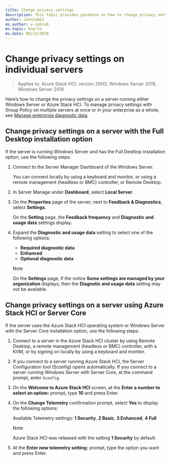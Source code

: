 ```yaml
---
title: Change privacy settings
description: This topic provides guidance on how to change privacy settings in Windows Server and the Azure Stack HCI operating system.
author: JohnCobb1
ms.author: v-johcob
ms.topic: how-to
ms.date: 09/23/2020
---
```


# Change privacy settings on individual servers

>Applies to: Azure Stack HCI, version 20H2; Windows Server 2019, Windows Server 2016


Here’s how to change the privacy settings on a server running either Windows Server or Azure Stack HCI. To manage privacy settings with Group Policy on multiple servers at once or in your enterprise as a whole, see [Manage enterprise diagnostic data](/windows/privacy/configure-windows-diagnostic-data-in-your-organization#manage-enterprise-diagnostic-data).
## Change privacy settings on a server with the Full Desktop installation option
If the server is running Windows Server and has the Full Desktop installation option, use the following steps:
1. Connect to the Server Manager Dashboard of the Windows Server.

    You can connect locally by using a keyboard and monitor, or using a remote management (headless or BMC) controller, or Remote Desktop. 

1. In Server Manage under **Dashboard**, select **Local Server**.
1. On the **Properties** page of the server, next to **Feedback & Diagnostics**, select **Settings**.

    On the **Setting** page, the **Feedback frequency** and **Diagnostic and usage data** settings display. 
 
1. Expand the **Diagnostic and usage data** setting to select one of the following options:
    - **Required diagnostic data**
    - **Enhanced**
    - **Optional diagnostic data**

    >[!NOTE]
    > On the **Settings** page, if the notice **Some settings are managed by your organization** displays, then the **Diagnotic and usage data** setting may not be available.
## Change privacy settings on a server using Azure Stack HCI or Server Core
If the server uses the Azure Stack HCI operating system or Windows Server with the Server Core installation option, use the following steps:
1. Connect to a server in the Azure Stack HCI cluster by using Remote Desktop, a remote management (headless or BMC) controller, with a KVM, or by signing on locally by using a keyboard and monitor. 
2. If you connect to a server running Azure Stack HCI, the Server Configuration tool (Sconfig) opens automatically. If you connect to a server running Windows Server with Server Core, at the command prompt, enter `Sconfig`.


1. On the **Welcome to Azure Stack HCI** screen, at the **Enter a number to select an option:** prompt, type **10** and press Enter.
1. On the **Change Telemetry** confirmation prompt, select **Yes** to display the following options:

    Available Telemetry settings: **1 Security**, **2 Basic**, **3 Enhanced**, **4 Full**

    >[!NOTE]
    > Azure Stack HCI was released with the setting **1 Security** by default.

1. At the **Enter new telemetry setting:** prompt, type the option you want and press Enter.

